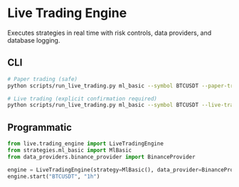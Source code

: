 # Live Trading Engine

Executes strategies in real time with risk controls, data providers, and database logging.

## CLI
```bash
# Paper trading (safe)
python scripts/run_live_trading.py ml_basic --symbol BTCUSDT --paper-trading

# Live trading (explicit confirmation required)
python scripts/run_live_trading.py ml_basic --symbol BTCUSDT --live-trading --i-understand-the-risks
```

## Programmatic
```python
from live.trading_engine import LiveTradingEngine
from strategies.ml_basic import MlBasic
from data_providers.binance_provider import BinanceProvider

engine = LiveTradingEngine(strategy=MlBasic(), data_provider=BinanceProvider(), initial_balance=10000)
engine.start("BTCUSDT", "1h")
```
